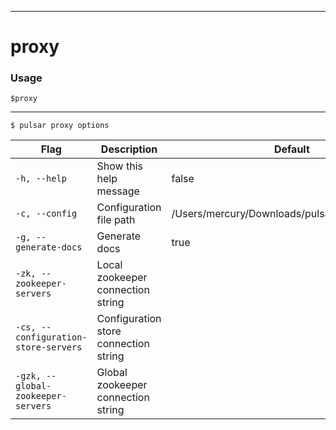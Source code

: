 ------------

# proxy

### Usage

`$proxy`

------------



```shell
$ pulsar proxy options
```

|Flag|Description|Default|
|---|---|---|
| `-h, --help` | Show this help message|false|
| `-c, --config` | Configuration file path|/Users/mercury/Downloads/pulsar/conf/proxy.conf|
| `-g, --generate-docs` | Generate docs|true|
| `-zk, --zookeeper-servers` | Local zookeeper connection string||
| `-cs, --configuration-store-servers` | Configuration store connection string||
| `-gzk, --global-zookeeper-servers` | Global zookeeper connection string||

